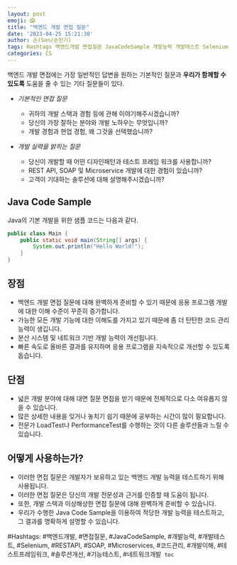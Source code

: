 ```yaml
---
layout: post
emoji: 😱
title: "백엔드 개발 면접 질문"
date: '2023-04-25 15:21:30'
author: 손(Son/손민기)
tags: Hashtags 백엔드개발 면접질문 JavaCodeSample 개발능력 개발테스트 Selenium RESTAPI SOAP Microservices 코드관리 개발이해 테스트프레임워크 솔루션개선 기능테스트 네트워크개발
categories: CS
---
```

백엔드 개발 면접에는 가장 일반적인 답변을 원하는 기본적인 질문과 **우리가 함께할 수 있도록** 도움을 줄 수 있는 기타 질문들이 있다.

- *기본적인 면접 질문*
  - 귀하의 개발 스택과 경험 등에 관해 이야기해주시겠습니까?
  - 당신의 가장 잘하는 분야와 개발 노하우는 무엇입니까?
  - 개발 경험과 현업 경험, 왜 그것을 선택했습니까?
  
- *개발 실력을 밝히는 질문*
  - 당신이 개발할 때 어떤 디자인패턴과 테스트 프레임 워크를 사용합니까?
  - REST API, SOAP 및 Microservice 개발에 대한 경험이 있습니까?
  - 고객이 기대하는 솔루션에 대해 설명해주시겠습니까?

## Java Code Sample
Java의 기본 개발을 위한 샘플 코드는 다음과 같다.

```java
public class Main {
    public static void main(String[] args) {
        System.out.println("Hello World!");
    }
}
```

## 장점
- 백엔드 개발 면접 질문에 대해 완벽하게 준비할 수 있기 때문에 응용 프로그램 개발에 대한 이해 수준이 꾸준히 증가합니다.
- 가능한 모든 개발 기능에 대한 이해도를 가지고 있기 때문에 좀 더 탄탄한 코드 관리 능력이 생깁니다. 
- 분산 시스템 및 네트워크 기반 개발 능력이 개선됩니다.
- 빠른 속도로 올바른 결과를 유지하며 응용 프로그램을 지속적으로 개선할 수 있도록 돕습니다.

## 단점
- 넓은 개발 분야에 대해 대면 질문 면접을 받기 때문에 전체적으로 다소 여유롭지 않을 수 있습니다.
- 많은 상세한 내용을 잊거나 놓치기 쉽기 때문에 공부하는 시간이 많이 필요합니다.
- 전문가 LoadTest나 PerformanceTest를 수행하는 것이 다른 솔루션들과 느릴 수 있습니다.

## 어떻게 사용하는가?
- 이러한 면접 질문은 개발자가 보유하고 있는 백엔드 개발 능력을 테스트하기 위해 사용됩니다. 
- 이러한 면접 질문은 당신의 개발 전문성과 근거를 인증할 때 도움이 됩니다. 
- 또한, 개발 스택과 이상해상한 면접 질문에 대해 완벽하게 준비할 수 있습니다. 
- 우리가 수행한 Java Code Sample을 이용하여 적당한 개발 능력을 테스트하고, 그 결과를 명확하게 설명할 수 있습니다.

#Hashtags: #백엔드개발, #면접질문, #JavaCodeSample, #개발능력, #개발테스트, #Selenium, #RESTAPI, #SOAP, #Microservices, #코드관리, #개발이해, #테스트프레임워크, #솔루션개선, #기능테스트, #네트워크개발```
toc```